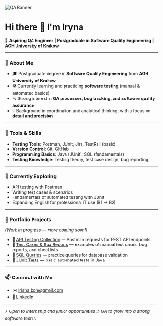 ![QA Banner](https://images.unsplash.com/photo-1655728664483-1e3b0778e1a5?q=80&w=1480&auto=format&fit=crop&ixlib=rb-4.1.0&ixid=M3wxMjA3fDB8MHxwaG90by1wYWdlfHx8fGVufDB8fHx8fA%3D%3D)
# Hi there 👋 I'm Iryna

🎯 **Aspiring QA Engineer | Postgraduate in Software Quality Engineering | AGH University of Krakow**

---

### 🚀 About Me
- 🎓 Postgraduate degree in **Software Quality Engineering** from **AGH University of Krakow**  
- 🛠 Currently learning and practicing **software testing** (manual & automated basics)  
- 🔍 Strong interest in **QA processes, bug tracking, and software quality assurance**  
- 💡 Background in coordination and analytical thinking, with a focus on **detail and precision**  

---

### 🧰 Tools & Skills
- **Testing Tools**: Postman, JUnit, Jira, TestRail (basic)  
- **Version Control**: Git, GitHub  
- **Programming Basics**: Java (JUnit), SQL (fundamentals)  
- **Testing Knowledge**: Testing theory, test case design, bug reporting  

---

### 🌱 Currently Exploring
- API testing with Postman  
- Writing test cases & scenarios  
- Fundamentals of automated testing with JUnit  
- Expanding English for professional IT use (B1 → B2)  

---

### 📂 Portfolio Projects
*(Work in progress — more coming soon!)*  

- 🔗 [API Testing Collection](#) — Postman requests for REST API endpoints  
- 🔗 [Test Cases & Bug Reports](#) — examples of manual test cases, bug reports, and checklists  
- 🔗 [SQL Queries](#) — practice queries for database validation  
- 🔗 [JUnit Tests](#) — basic automated tests in Java  

---

### 📫 Connect with Me
- ✉️ irisha.bon@gmail.com  
- 💼 [LinkedIn](https://www.linkedin.com/in/iryna-bondar-7a4614327)  

---

⚡ *Open to internship and junior opportunities in QA to grow into a strong software tester.*  
